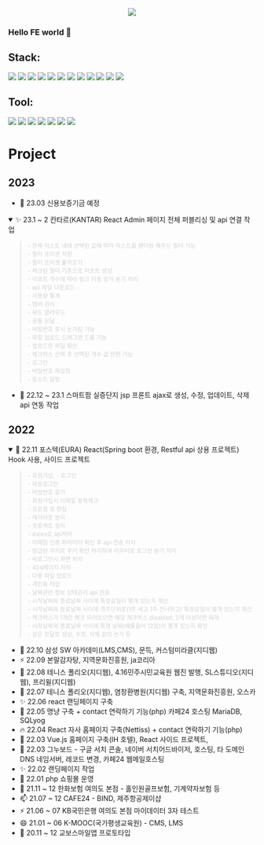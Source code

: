 

<!--

//주석 처리 시작

https://www.w3schools.com/charsets/ref_emoji.asp

**color000/color000** is a ✨ _special_ ✨ repository because its `README.md` (this file) appears on your GitHub profile.

Here are some ideas to get you started:

- 🔭 I’m currently working on ...
- 🌱 I’m currently learning ...
- 👯 I’m looking to collaborate on ...
- 🤔 I’m looking for help with ...
- 💬 Ask me about ...
- 📫 How to reach me: ...
- 😄 Pronouns: ...
- ⚡ Fun fact: ...🔥 최고의 이모티콘 ...
//주석 처리 끝-->

<div align="center">
<img src="https://capsule-render.vercel.app/api?type=waving&color=auto&height=300&section=header&text=DongHyun%20Moon&fontSize=90" />
</div>

### Hello FE world 👋

## Stack: 

<img src="https://img.shields.io/badge/React-61DAFB?style=flat&logo=React&logoColor=white" /> <img src="https://img.shields.io/badge/TypeScript-3178C6?style=flat&logo=TypeScript&logoColor=white" /> <img src="https://img.shields.io/badge/Vue.js-4FC08D?style=flat&logo=Vue.js&logoColor=white" />
<img src="https://img.shields.io/badge/Npm-CB3837?style=flat&logo=Npm&logoColor=white" />
<img src="https://img.shields.io/badge/Yarn-2C8EBB?style=flat&logo=Yarn&logoColor=white" />
<img src="https://img.shields.io/badge/HTML5-E34F26?style=flat&logo=HTML5&logoColor=white" /> <img src="https://img.shields.io/badge/CSS3-1572B6?style=flat&logo=CSS3&logoColor=white" />
<img src="https://img.shields.io/badge/Bootstrap-7952B3?style=flat&logo=Bootstrap&logoColor=white" />
<img src="https://img.shields.io/badge/Sass-CC6699?style=flat&logo=Sass&logoColor=white" />
<img src="https://img.shields.io/badge/JavaScript-F7DF1E?style=flat&logo=JavaScript&logoColor=white" />
<img src="https://img.shields.io/badge/jQuery-0769AD?style=flat&logo=jQuery&logoColor=white" />
<img src="https://img.shields.io/badge/Swiper-6332F6?style=flat&logo=Swiper&logoColor=white" />


## Tool: 
<img src="https://img.shields.io/badge/GitHub-181717?style=flat&logo=GitHub&logoColor=white" /> <img src="https://img.shields.io/badge/IntelliJIDEA-000000?style=flat&logo=IntelliJIDEA&logoColor=white" /> 
<img src="https://img.shields.io/badge/PhpStorm-000000?style=flat&logo=PhpStorm&logoColor=white" /> <img src="https://img.shields.io/badge/VisualStudioCode-007ACC?style=flat&logo=VisualStudioCode&logoColor=white" />
<img src="https://img.shields.io/badge/Figma-F24E1E?style=flat&logo=Figma&logoColor=white" />
<img src="https://img.shields.io/badge/AdobePhotoshop-31A8FF?style=flat&logo=AdobePhotoshop&logoColor=white" />
<img src="https://img.shields.io/badge/AdobeXd-FF61F6?style=flat&logo=AdobeXd&logoColor=white" />


# Project

## 2023

- 🤔 23.03 신용보증기금 예정

<details open>
<summary>✨ 23.1 ~ 2 칸타르(KANTAR) React Admin 페이지 전체 퍼블리싱 및 api 연결 작업</summary>
    
   > <sub style="color: lightgray;"> - 전체 리스트 내에 선택된 값에 따라 리스트를 랜더링 해주는 필터 기능<br/>
    - 필터 프리셋 저장<br/>
    - 필터 프리셋 불러오기<br/>
    - 체크된 필터 기준으로 리포트 생성<br/>
    - 리포트 개수에 따라 링크 이동 방식 분기 처리<br/>
    - api 파일 다운로드<br/>
    - 사용량 통계<br/>
    - 멤버 관리<br/>
    - 워드 클라우드<br/>
    - 공통 모달<br/>
    - 비밀번호 표시 눈가림 기능<br/>
    - 파일 업로드 드래그앤 드롭 기능<br/>
    - 업로드한 파일 확인<br/>
    - 체크박스 선택 후 선택된 개수 값 반환 기능<br/>
    - 로그인<br/>
    - 비밀번호 재설정<br/>
    - 토스트 알림
    </sub>
    
</details>

- 🌈 22.12 ~ 23.1 스마트팜 실증단지 jsp 프론트 ajax로 생성, 수정, 업데이트, 삭제 api 연동 작업

## 2022
<details open>
<summary>🌱 22.11 포스텍(EURA) React(Spring boot 환경, Restful api 상용 프로젝트) Hook 사용, 사이드 프로젝트  </summary>
    
   > <sub style="color: lightgray;"> - 회원가입, 
    - 로그인<br/>
    - 자동로그인<br/>
    - 비밀번호 찾기<br/>
    - 회원가입시 이메일 중복체크<br/>
    - 프로필 및 편집<br/>
    - 레이아웃 분리<br/>
    - 프로젝트 설치<br/> 
    - Axios로 api처리<br/>
    - 이메일 인증 파라미터 확인 후 api 전송 처리<br/>
    - 발급된 쿠키로 쿠키 확인 처리하여 라우터로 로그인 분기 처리<br/>
    - 비로그인시 화면 처리<br/>
    - 404페이지 처리<br/>
    - 다중 파일 업로드<br/>
    - 개인화 작업<br/>
    - 날짜관련 정보 상태관리 api 전송<br/>
    - 시작날짜와 종료날짜 사이에 특정요일이 몇개 있는지 계산<br/>
    - 시작날짜와 종료날짜 사이에 격주단위로(1주 세고 1주 건너뛰고) 특정요일이 몇개 있는지 계산<br/>
    - 체크박스가 1개만 체크 되어있으면 해당 체크박스 disabled, 2개 이상이면 해제<br/>
    - 시작날짜와 종료날짜 사이에 특정 날짜(예를들어 12일)이 몇개 있는지 확인<br/>
    - 같은 모달로 생성, 수정, 삭제 같이 쓰기 등</sub>
    
</details>

- 🌈 22.10 삼성 SW 아카데미(LMS,CMS), 문득, 커스텀미라클(지디웹)
- ⚡ 22.09 본말감자탕, 지역문화진흥원, ja코리아
- 🤔 22.08 테니스 폴리오(지디웹), 4.16민주시민교육원 웹진 발행, SL스튜디오(지디웹), 프리윌(지디웹)
- 💬 22.07 테니스 폴리오(지디웹), 염창환병원(지디웹) 구축, 지역문화진흥원, 오스카
- ✨ 22.06 react 랜딩페이지 구축
- 🌱 22.05 명냥 구축 + contact 연락하기 기능(php) 카페24 호스팅 MariaDB, SQLyog
- 🔥 22.04 React 자사 홈페이지 구축(Nettiss) + contact 연락하기 기능(php)
- 🚀 22.03 Vue.js 홈페이지 구축(IH 호텔), React 사이드 프로젝트, 
- 🌈 22.03 그누보드 - 구글 서치 콘솔, 네이버 서치어드바이저, 호스팅, 타 도메인 DNS 네임서버, 레코드 변경, 카페24 웹메일호스팅
- ✨ 22.02 랜딩페이지 작업
- 🌻 22.01 php 쇼핑몰 운영
- 💬 21.11 ~ 12 한화보험 여의도 본점 - 홀인원골프보험, 기계약자보험 등
- 📫 21.07 ~ 12 CAFE24 - BIND, 제주항공제이샵
- ⚡ 21.06 ~ 07 KB국민은행 여의도 본점 마이데이터 3자 테스트
- 😄 21.01 ~ 06 K-MOOC(국가평생교육원) - CMS, LMS
- 🌱 20.11 ~ 12 교보스마일앱 프로토타입



